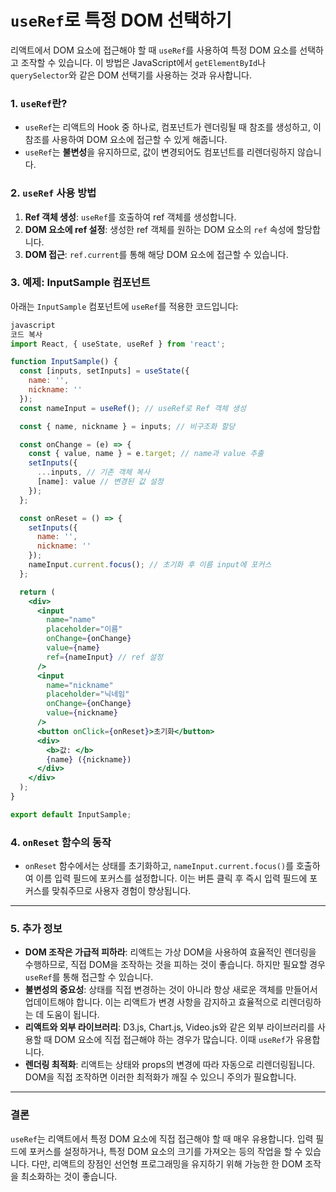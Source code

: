 # `useRef`로 특정 DOM 선택하기

리액트에서 DOM 요소에 접근해야 할 때 `useRef`를 사용하여 특정 DOM 요소를 선택하고 조작할 수 있습니다. 이 방법은 JavaScript에서 `getElementById`나 `querySelector`와 같은 DOM 선택기를 사용하는 것과 유사합니다.

### 1. `useRef`란?

- `useRef`는 리액트의 Hook 중 하나로, 컴포넌트가 렌더링될 때 참조를 생성하고, 이 참조를 사용하여 DOM 요소에 접근할 수 있게 해줍니다.
- `useRef`는 **불변성**을 유지하므로, 값이 변경되어도 컴포넌트를 리렌더링하지 않습니다.

### 2. `useRef` 사용 방법

1. **Ref 객체 생성**: `useRef`를 호출하여 ref 객체를 생성합니다.
2. **DOM 요소에 ref 설정**: 생성한 ref 객체를 원하는 DOM 요소의 `ref` 속성에 할당합니다.
3. **DOM 접근**: `ref.current`를 통해 해당 DOM 요소에 접근할 수 있습니다.

### 3. 예제: InputSample 컴포넌트

아래는 `InputSample` 컴포넌트에 `useRef`를 적용한 코드입니다:

```jsx
javascript
코드 복사
import React, { useState, useRef } from 'react';

function InputSample() {
  const [inputs, setInputs] = useState({
    name: '',
    nickname: ''
  });
  const nameInput = useRef(); // useRef로 Ref 객체 생성

  const { name, nickname } = inputs; // 비구조화 할당

  const onChange = (e) => {
    const { value, name } = e.target; // name과 value 추출
    setInputs({
      ...inputs, // 기존 객체 복사
      [name]: value // 변경된 값 설정
    });
  };

  const onReset = () => {
    setInputs({
      name: '',
      nickname: ''
    });
    nameInput.current.focus(); // 초기화 후 이름 input에 포커스
  };

  return (
    <div>
      <input
        name="name"
        placeholder="이름"
        onChange={onChange}
        value={name}
        ref={nameInput} // ref 설정
      />
      <input
        name="nickname"
        placeholder="닉네임"
        onChange={onChange}
        value={nickname}
      />
      <button onClick={onReset}>초기화</button>
      <div>
        <b>값: </b>
        {name} ({nickname})
      </div>
    </div>
  );
}

export default InputSample;

```

### 4. `onReset` 함수의 동작

- `onReset` 함수에서는 상태를 초기화하고, `nameInput.current.focus()`를 호출하여 이름 입력 필드에 포커스를 설정합니다. 이는 버튼 클릭 후 즉시 입력 필드에 포커스를 맞춰주므로 사용자 경험이 향상됩니다.

---

### 5. 추가 정보

- **DOM 조작은 가급적 피하라**: 리액트는 가상 DOM을 사용하여 효율적인 렌더링을 수행하므로, 직접 DOM을 조작하는 것을 피하는 것이 좋습니다. 하지만 필요할 경우 `useRef`를 통해 접근할 수 있습니다.
- **불변성의 중요성**: 상태를 직접 변경하는 것이 아니라 항상 새로운 객체를 만들어서 업데이트해야 합니다. 이는 리액트가 변경 사항을 감지하고 효율적으로 리렌더링하는 데 도움이 됩니다.
- **리액트와 외부 라이브러리**: D3.js, Chart.js, Video.js와 같은 외부 라이브러리를 사용할 때 DOM 요소에 직접 접근해야 하는 경우가 많습니다. 이때 `useRef`가 유용합니다.
- **렌더링 최적화**: 리액트는 상태와 props의 변경에 따라 자동으로 리렌더링됩니다. DOM을 직접 조작하면 이러한 최적화가 깨질 수 있으니 주의가 필요합니다.

---

### 결론

`useRef`는 리액트에서 특정 DOM 요소에 직접 접근해야 할 때 매우 유용합니다. 입력 필드에 포커스를 설정하거나, 특정 DOM 요소의 크기를 가져오는 등의 작업을 할 수 있습니다. 다만, 리액트의 장점인 선언형 프로그래밍을 유지하기 위해 가능한 한 DOM 조작을 최소화하는 것이 좋습니다.
